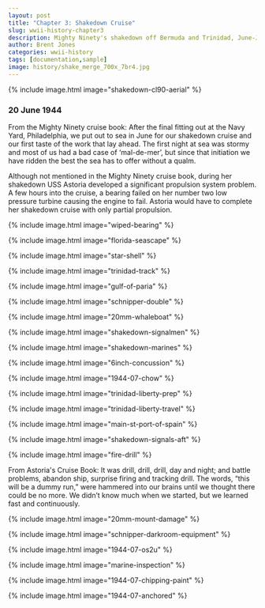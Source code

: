 ```yaml
---
layout: post
title: "Chapter 3: Shakedown Cruise"
slug: wwii-history-chapter3
description: Mighty Ninety's shakedown off Bermuda and Trinidad, June-July 1944.
author: Brent Jones
categories: wwii-history
tags: [documentation,sample]
image: history/shake_merge_700x_7br4.jpg
---
```


{% include image.html image="shakedown-cl90-aerial" %}

### 20 June 1944
From the Mighty Ninety cruise book:
After the final fitting out at the Navy Yard, Philadelphia, we put out to sea in June for our shakedown cruise and our first taste of the work that lay ahead. The first night at sea was stormy and most of us had a bad case of ‘mal-de-mer’, but since that initiation we have ridden the best the sea has to offer without a qualm.

Although not mentioned in the Mighty Ninety cruise book, during her shakedown USS Astoria developed a significant propulsion system problem. A few hours into the cruise, a bearing failed on her number two low pressure turbine causing the engine to fail. Astoria would have to complete her shakedown cruise with only partial propulsion.

{% include image.html image="wiped-bearing" %}

{% include image.html image="florida-seascape" %}

{% include image.html image="star-shell" %}

{% include image.html image="trinidad-track" %}

{% include image.html image="gulf-of-paria" %}

{% include image.html image="schnipper-double" %}

{% include image.html image="20mm-whaleboat" %}

{% include image.html image="shakedown-signalmen" %}

{% include image.html image="shakedown-marines" %}

{% include image.html image="6inch-concussion" %}

{% include image.html image="1944-07-chow" %}

{% include image.html image="trinidad-liberty-prep" %}

{% include image.html image="trinidad-liberty-travel" %}

{% include image.html image="main-st-port-of-spain" %}

{% include image.html image="shakedown-signals-aft" %}

{% include image.html image="fire-drill" %}

From Astoria's Cruise Book:
It was drill, drill, drill, day and night; and battle problems, abandon ship, surprise firing and tracking drill. The words, “this will be a dummy run,” were hammered into our brains until we thought there could be no more. We didn’t know much when we started, but we learned fast and continuously.

{% include image.html image="20mm-mount-damage" %}

{% include image.html image="schnipper-darkroom-equipment" %}

{% include image.html image="1944-07-os2u" %}

{% include image.html image="marine-inspection" %}

{% include image.html image="1944-07-chipping-paint" %}

{% include image.html image="1944-07-anchored" %}